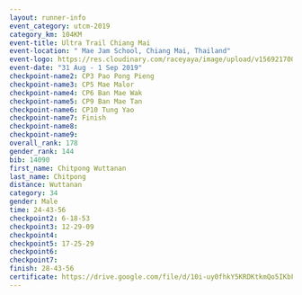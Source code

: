 ```yaml
---
layout: runner-info 
event_category: utcm-2019 
category_km: 104KM 
event-title: Ultra Trail Chiang Mai 
event-location: " Mae Jam School, Chiang Mai, Thailand" 
event-logo: https://res.cloudinary.com/raceyaya/image/upload/v1569217001/logo/ultra-trail-chiangmai_ay7efp.jpg 
event-date: "31 Aug - 1 Sep 2019" 
checkpoint-name2: CP3 Pao Pong Pieng 
checkpoint-name3: CP5 Mae Malor 
checkpoint-name4: CP6 Ban Mae Wak  
checkpoint-name5: CP9 Ban Mae Tan 
checkpoint-name6: CP10 Tung Yao 
checkpoint-name7: Finish 
checkpoint-name8: 
checkpoint-name9: 
overall_rank: 178
gender_rank: 144
bib: 14090
first_name: Chitpong Wuttanan
last_name: Chitpong
distance: Wuttanan
category: 34
gender: Male
time: 24-43-56
checkpoint2: 6-18-53
checkpoint3: 12-29-09
checkpoint4: 
checkpoint5: 17-25-29
checkpoint6: 
checkpoint7: 
finish: 28-43-56
certificate: https://drive.google.com/file/d/10i-uy0fhkY5KRDKtkmQo5IKbFVbRcD0B/view?usp=sharing
---
```

